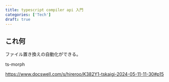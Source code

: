 ```yaml
---
title: typescript compiler api 入門
categories: ['Tech']
draft: true
---
```


## これ何

ファイル置き換えの自動化ができる。

ts-morph

<https://www.docswell.com/s/hireroo/K382Y1-tskaigi-2024-05-11-11-30#p15>
